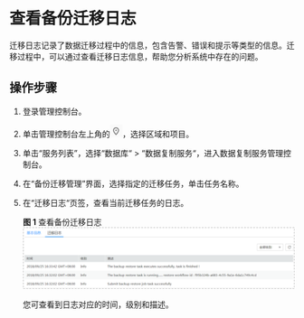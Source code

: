 # 查看备份迁移日志<a name="drs_04_0003"></a>

迁移日志记录了数据迁移过程中的信息，包含告警、错误和提示等类型的信息。迁移过程中，可以通过查看迁移日志信息，帮助您分析系统中存在的问题。

## 操作步骤<a name="section59386647165940"></a>

1.  登录管理控制台。
2.  单击管理控制台左上角的![](figures/zh-cn_image_0140299678.png)，选择区域和项目。
3.  单击“服务列表”，选择“数据库“  \>  “数据复制服务“，进入数据复制服务管理控制台。
4.  在“备份迁移管理”界面，选择指定的迁移任务，单击任务名称。
5.  在“迁移日志“页签，查看当前迁移任务的日志。

    **图 1**  查看备份迁移日志<a name="fig3153169413346"></a>  
    ![](figures/查看备份迁移日志.png "查看备份迁移日志")

    您可查看到日志对应的时间，级别和描述。


